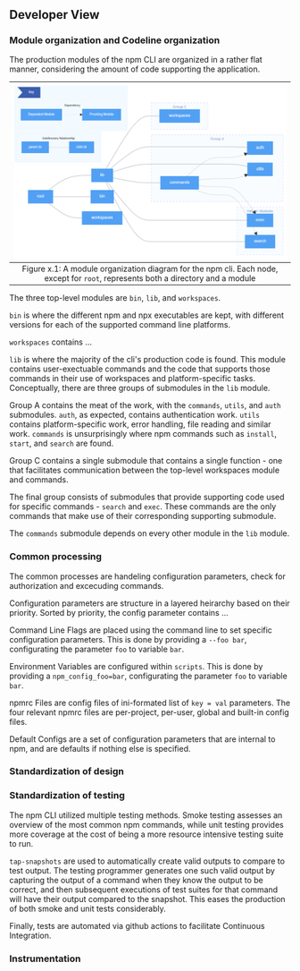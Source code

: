 #

## Developer View

### Module organization and Codeline organization

The production modules of the npm CLI are organized in a rather flat manner, considering the amount of code supporting the application.

| ![existing module organization](images/Directory-Structure.png) |
| :-: |
| Figure x.1: A module organization diagram for the npm cli. Each node, except for `root`, represents both a directory and a module |

The three top-level modules are `bin`, `lib`, and `workspaces`. 

`bin` is where the different npm and npx executables are kept, with different versions for each of the supported command line platforms.

`workspaces` contains ...

`lib` is where the majority of the cli's production code is found.
This module contains user-exectuable commands and the code that supports those commands in their use of workspaces and platform-specific tasks.
Conceptually, there are three groups of submodules in the `lib` module.

Group A contains the meat of the work, with the `commands`, `utils`, and `auth` submodules.
`auth`, as expected, contains authentication work.
`utils` contains platform-specific work, error handling, file reading and similar work.
`commands` is unsurprisingly where npm commands such as `install`, `start`, and `search` are found.

Group C contains a single submodule that contains a single function - one that facilitates communication between the top-level workspaces module and commands.

The final group consists of submodules that provide supporting code used for specific commands - `search` and `exec`.
These commands are the only commands that make use of their corresponding supporting submodule.

The `commands` submodule depends on every other module in the `lib` module.

### Common processing

The common processes are handeling configuration parameters, check for authorization and excecuding commands.

Configuration parameters are structure in a layered heirarchy based on their priority.
Sorted by priority, the config parameter contains ...

Command Line Flags are placed using the command line to set specific configuration parameters. This is done by providing a `--foo bar`, configurating the parameter `foo` to variable `bar`. 

Environment Variables are configured within `scripts`. This is done by providing a `npm_config_foo=bar`, configurating the parameter `foo` to variable `bar`.

npmrc Files are config files of ini-formated list of `key = val` parameters. The four relevant npmrc files are per-project, per-user, global and built-in config files. 

Default Configs are a set of configuration parameters that are internal to npm, and are defaults if nothing else is specified.

### Standardization of design

### Standardization of testing

The npm CLI utilized multiple testing methods.
Smoke testing assesses an overview of the most common npm commands, while unit testing provides more coverage at the cost of being a more resource intensive testing suite to run.

`tap-snapshots` are used to automatically create valid outputs to compare to test output.
The testing programmer generates one such valid output by capturing the output of a command when they know the output to be correct, and then subsequent executions of test suites for that command will have their output compared to the snapshot.
This eases the production of both smoke and unit tests considerably.

Finally, tests are automated via github actions to facilitate Continuous Integration.

### Instrumentation
